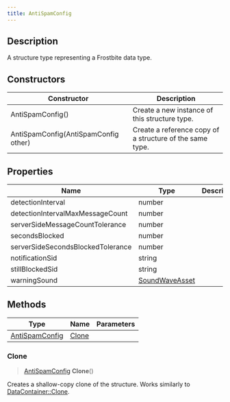 ```yaml
---
title: AntiSpamConfig
---
```

## Description

A structure type representing a Frostbite data type.

## Constructors

| Constructor                          | Description                                              |
| ------------------------------------ | -------------------------------------------------------- |
| AntiSpamConfig()                     | Create a new instance of this structure type.            |
| AntiSpamConfig(AntiSpamConfig other) | Create a reference copy of a structure of the same type. |

## Properties

| Name                              | Type                             | Description |
| --------------------------------- | -------------------------------- | ----------- |
| detectionInterval                 | number                           |             |
| detectionIntervalMaxMessageCount  | number                           |             |
| serverSideMessageCountTolerance   | number                           |             |
| secondsBlocked                    | number                           |             |
| serverSideSecondsBlockedTolerance | number                           |             |
| notificationSid                   | string                           |             |
| stillBlockedSid                   | string                           |             |
| warningSound                      | [SoundWaveAsset](SoundWaveAsset) |             |

## Methods

| Type                             | Name            | Parameters |
| -------------------------------- | --------------- | ---------- |
| [AntiSpamConfig](AntiSpamConfig) | [Clone](#clone) |            |

### Clone

> [AntiSpamConfig](AntiSpamConfig) **Clone**()

Creates a shallow-copy clone of the structure. Works similarly to [DataContainer::Clone](/vext/ref/shared/class/datacontainer#clone).
